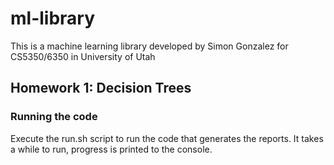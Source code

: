 # ml-library
This is a machine learning library developed by Simon Gonzalez for CS5350/6350 in University of Utah

## Homework 1: Decision Trees
### Running the code

Execute the run.sh script to run the code that generates the reports. It takes a while to run, progress is printed to the console.
